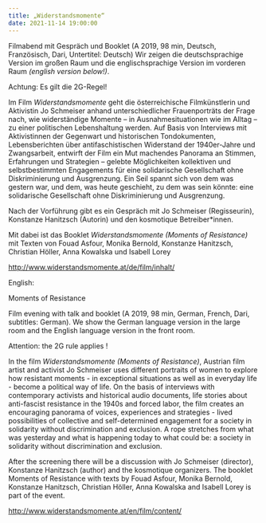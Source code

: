 ```yaml
---
title: „Widerstandsmomente“
date: 2021-11-14 19:00:00
---
```

Filmabend mit Gespräch und Booklet 
(A 2019, 98 min, Deutsch, Französisch, Dari, Untertitel: Deutsch)
Wir zeigen die deutschsprachige Version im großen Raum und die englischsprachige Version im vorderen Raum *(english version below!)*. 

Achtung: Es gilt die 2G-Regel! 

Im Film *Widerstandsmomente* geht die österreichische Filmkünstlerin und Aktivistin Jo Schmeiser anhand unterschiedlicher Frauenporträts der Frage nach, wie widerständige Momente – in Ausnahmesituationen wie im Alltag – zu einer politischen Lebenshaltung werden. Auf Basis von Interviews mit Aktivistinnen der Gegenwart und historischen Tondokumenten, Lebensberichten über antifaschistischen Widerstand der 1940er-Jahre und Zwangsarbeit, entwirft der Film ein Mut machendes Panorama an Stimmen, Erfahrungen und Strategien – gelebte Möglichkeiten kollektiven und selbstbestimmten Engagements für eine solidarische Gesellschaft ohne Diskriminierung und Ausgrenzung. Ein Seil spannt sich von dem was gestern war, und dem, was heute geschieht, zu dem was sein könnte: eine solidarische Gesellschaft ohne Diskriminierung und Ausgrenzung. 

Nach der Vorführung gibt es ein Gespräch mit Jo Schmeiser (Regisseurin), Konstanze Hanitzsch (Autorin) und den kosmotique Betreiber\*innen.  
 
Mit dabei ist das Booklet *Widerstandsmomente (Moments of Resistance)* mit Texten von Fouad Asfour, Monika Bernold, Konstanze Hanitzsch, Christian Höller, Anna Kowalska und Isabell Lorey 

http://www.widerstandsmomente.at/de/film/inhalt/


English:

Moments of Resistance 

Film evening with talk and booklet 
(A 2019, 98 min, German, French, Dari, subtitles: German).
We show the German language version in the large room and the English language version in the front room. 

Attention: the 2G rule applies ! 

In the film *Widerstandsmomente (Moments of Resistance)*, Austrian film artist and activist Jo Schmeiser uses different portraits of women to explore how resistant moments - in exceptional situations as well as in everyday life - become a political way of life. On the basis of interviews with contemporary activists and historical audio documents, life stories about anti-fascist resistance in the 1940s and forced labor, the film creates an encouraging panorama of voices, experiences and strategies - lived possibilities of collective and self-determined engagement for a society in solidarity without discrimination and exclusion. A rope stretches from what was yesterday and what is happening today to what could be: a society in solidarity without discrimination and exclusion. 

After the screening there will be a discussion with Jo Schmeiser (director), Konstanze Hanitzsch (author) and the kosmotique organizers. 
The booklet Moments of Resistance with texts by Fouad Asfour, Monika Bernold, Konstanze Hanitzsch, Christian Höller, Anna Kowalska and Isabell Lorey is part of the event. 

http://www.widerstandsmomente.at/en/film/content/
